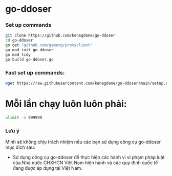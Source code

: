 # go-ddoser

### Set up commands
```bash
git clone https://github.com/kenegdane/go-ddoser
cd go-ddoser
go get "github.com/gamexg/proxyclient"
go mod init go-ddoser
go mod tidy
go build go-ddoser.go
```

### Fast set up commands:
```bash
wget https://raw.githubusercontent.com/kenegdane/go-ddoser/main/setup.sh && bash setup.sh
```

# Mỗi lần chạy luôn luôn phải:
```bash
ulimit -n 999999
```
### Lưu ý
Mình sẽ không chịu trách nhiệm nếu các bạn sử dụng công cụ go-ddoser mục đích sau:
* Sử dụng công cụ go-ddoser để thực hiện các hành vi vi phạm pháp luật của Nhà nước CHXHCN Việt Nam hiện hành và các quy định quốc tế đang được áp dụng tại Việt Nam.

